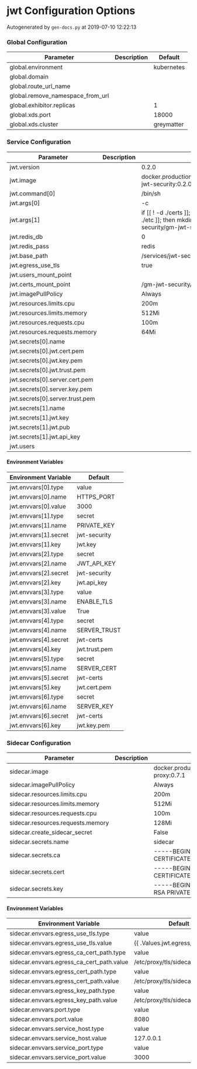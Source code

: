 # jwt Configuration Options

Autogenerated by `gen-docs.py` at 2019-07-10 12:22:13

### Global Configuration

|           Parameter            |Description| Default  |
|--------------------------------|-----------|----------|
|global.environment              |           |kubernetes|
|global.domain                   |           |          |
|global.route_url_name           |           |          |
|global.remove_namespace_from_url|           |          |
|global.exhibitor.replicas       |           |         1|
|global.xds.port                 |           |     18000|
|global.xds.cluster              |           |greymatter|

### Service Configuration

|           Parameter           |Description|                                                               Default                                                                |
|-------------------------------|-----------|--------------------------------------------------------------------------------------------------------------------------------------|
|jwt.version                    |           |0.2.0                                                                                                                                 |
|jwt.image                      |           |docker.production.deciphernow.com/deciphernow/gm-jwt-security:0.2.0                                                                   |
|jwt.command[0]                 |           |/bin/sh                                                                                                                               |
|jwt.args[0]                    |           |-c                                                                                                                                    |
|jwt.args[1]                    |           |if [[ ! -d ./certs ]]; then mkdir -p ./certs; fi && if [[ ! -d ./etc ]]; then mkdir -p ./certs; fi && /gm-jwt-security/gm-jwt-security|
|jwt.redis_db                   |           |0                                                                                                                                     |
|jwt.redis_pass                 |           |redis                                                                                                                                 |
|jwt.base_path                  |           |/services/jwt-security/0.2.0                                                                                                          |
|jwt.egress_use_tls             |           |true                                                                                                                                  |
|jwt.users_mount_point          |           |                                                                                                                                      |
|jwt.certs_mount_point          |           |/gm-jwt-security/certs                                                                                                                |
|jwt.imagePullPolicy            |           |Always                                                                                                                                |
|jwt.resources.limits.cpu       |           |200m                                                                                                                                  |
|jwt.resources.limits.memory    |           |512Mi                                                                                                                                 |
|jwt.resources.requests.cpu     |           |100m                                                                                                                                  |
|jwt.resources.requests.memory  |           |64Mi                                                                                                                                  |
|jwt.secrets[0].name            |           |                                                                                                                                      |
|jwt.secrets[0].jwt.cert.pem    |           |                                                                                                                                      |
|jwt.secrets[0].jwt.key.pem     |           |                                                                                                                                      |
|jwt.secrets[0].jwt.trust.pem   |           |                                                                                                                                      |
|jwt.secrets[0].server.cert.pem |           |                                                                                                                                      |
|jwt.secrets[0].server.key.pem  |           |                                                                                                                                      |
|jwt.secrets[0].server.trust.pem|           |                                                                                                                                      |
|jwt.secrets[1].name            |           |                                                                                                                                      |
|jwt.secrets[1].jwt.key         |           |                                                                                                                                      |
|jwt.secrets[1].jwt.pub         |           |                                                                                                                                      |
|jwt.secrets[1].jwt.api_key     |           |                                                                                                                                      |
|jwt.users                      |           |                                                                                                                                      |

#### Environment Variables

|Environment Variable |   Default   |
|---------------------|-------------|
|jwt.envvars[0].type  |value        |
|jwt.envvars[0].name  |HTTPS_PORT   |
|jwt.envvars[0].value |3000         |
|jwt.envvars[1].type  |secret       |
|jwt.envvars[1].name  |PRIVATE_KEY  |
|jwt.envvars[1].secret|jwt-security |
|jwt.envvars[1].key   |jwt.key      |
|jwt.envvars[2].type  |secret       |
|jwt.envvars[2].name  |JWT_API_KEY  |
|jwt.envvars[2].secret|jwt-security |
|jwt.envvars[2].key   |jwt.api_key  |
|jwt.envvars[3].type  |value        |
|jwt.envvars[3].name  |ENABLE_TLS   |
|jwt.envvars[3].value |True         |
|jwt.envvars[4].type  |secret       |
|jwt.envvars[4].name  |SERVER_TRUST |
|jwt.envvars[4].secret|jwt-certs    |
|jwt.envvars[4].key   |jwt.trust.pem|
|jwt.envvars[5].type  |secret       |
|jwt.envvars[5].name  |SERVER_CERT  |
|jwt.envvars[5].secret|jwt-certs    |
|jwt.envvars[5].key   |jwt.cert.pem |
|jwt.envvars[6].type  |secret       |
|jwt.envvars[6].name  |SERVER_KEY   |
|jwt.envvars[6].secret|jwt-certs    |
|jwt.envvars[6].key   |jwt.key.pem  |

### Sidecar Configuration

|            Parameter            |Description|                             Default                             |
|---------------------------------|-----------|-----------------------------------------------------------------|
|sidecar.image                    |           |docker.production.deciphernow.com/deciphernow/gm-proxy:0.7.1     |
|sidecar.imagePullPolicy          |           |Always                                                           |
|sidecar.resources.limits.cpu     |           |200m                                                             |
|sidecar.resources.limits.memory  |           |512Mi                                                            |
|sidecar.resources.requests.cpu   |           |100m                                                             |
|sidecar.resources.requests.memory|           |128Mi                                                            |
|sidecar.create_sidecar_secret    |           |False                                                            |
|sidecar.secrets.name             |           |sidecar                                                          |
|sidecar.secrets.ca               |           |-----BEGIN CERTIFICATE----- ... -----END CERTIFICATE-----        |
|sidecar.secrets.cert             |           |-----BEGIN CERTIFICATE----- ... -----END CERTIFICATE-----        |
|sidecar.secrets.key              |           |-----BEGIN RSA PRIVATE KEY----- ... -----END RSA PRIVATE KEY-----|

#### Environment Variables

|          Environment Variable           |             Default             |
|-----------------------------------------|---------------------------------|
|sidecar.envvars.egress_use_tls.type      |value                            |
|sidecar.envvars.egress_use_tls.value     |{{ .Values.jwt.egress_use_tls }} |
|sidecar.envvars.egress_ca_cert_path.type |value                            |
|sidecar.envvars.egress_ca_cert_path.value|/etc/proxy/tls/sidecar/ca.crt    |
|sidecar.envvars.egress_cert_path.type    |value                            |
|sidecar.envvars.egress_cert_path.value   |/etc/proxy/tls/sidecar/server.crt|
|sidecar.envvars.egress_key_path.type     |value                            |
|sidecar.envvars.egress_key_path.value    |/etc/proxy/tls/sidecar/server.key|
|sidecar.envvars.port.type                |value                            |
|sidecar.envvars.port.value               |8080                             |
|sidecar.envvars.service_host.type        |value                            |
|sidecar.envvars.service_host.value       |127.0.0.1                        |
|sidecar.envvars.service_port.type        |value                            |
|sidecar.envvars.service_port.value       |3000                             |

